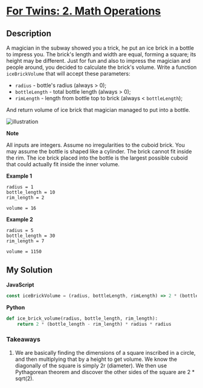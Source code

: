 # [For Twins: 2. Math Operations](https://www.codewars.com/kata/59c287b16bddd291c700009a)

## Description

A magician in the subway showed you a trick, he put an ice brick in a bottle to impress you. The brick's length and width are equal, forming a square; its height may be different. Just for fun and also to impress the magician and people around, you decided to calculate the brick's volume. Write a function `iceBrickVolume` that will accept these parameters:

- `radius` - bottle's radius (always > 0);
- `bottleLength` - total bottle length (always > 0);
- `rimLength` - length from bottle top to brick (always < `bottleLength`);

And return volume of ice brick that magician managed to put into a bottle.

![illustration](https://i.imgur.com/vU2zzm4.png)

**Note**

All inputs are integers. Assume no irregularities to the cuboid brick. You may assume the bottle is shaped like a cylinder. The brick cannot fit inside the rim. The ice brick placed into the bottle is the largest possible cuboid that could actually fit inside the inner volume.

**Example 1**

    radius = 1
    bottle_length = 10
    rim_length = 2

    volume = 16

**Example 2**

    radius = 5
    bottle_length = 30
    rim_length = 7

    volume = 1150

## My Solution

**JavaScript**

```js
const iceBrickVolume = (radius, bottleLength, rimLength) => 2 * (bottleLength - rimLength) * radius * radius;
```

**Python**

```py
def ice_brick_volume(radius, bottle_length, rim_length):
    return 2 * (bottle_length - rim_length) * radius * radius
```

### Takeaways

1. We are basically finding the dimensions of a square inscribed in a circle, and then multiplying that by a height to get volume. We know the diagonally of the square is simply 2r (diameter). We then use Pythagorean theorem and discover the other sides of the square are 2 \* sqrt(2).

